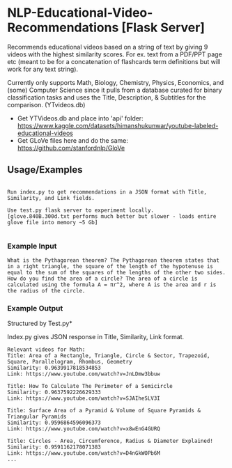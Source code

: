
# NLP-Educational-Video-Recommendations [Flask Server]

Recommends educational videos based on a string of text by giving 9 videos with the highest similarity scores. For ex. text from a PDF/PPT page etc (meant to be for a concatenation of flashcards term definitions but will work for any text string). 

Currently only supports Math, Biology, Chemistry, Physics, Economics, and (some) Computer Science since it pulls from a database curated for binary classification tasks and uses the Title, Description, & Subtitles for the comparison. (YTvideos.db)


* Get YTVideos.db and place into 'api' folder: https://www.kaggle.com/datasets/himanshukunwar/youtube-labeled-educational-videos
* Get GLoVe files here and do the same: https://github.com/stanfordnlp/GloVe
## Usage/Examples

```

Run index.py to get recommendations in a JSON format with Title, Similarity, and Link fields.

Use test.py flask server to experiment locally. 
[glove.840B.300d.txt performs much better but slower - loads entire glove file into memory ~5 Gb]


```

### Example Input

```
What is the Pythagorean theorem? The Pythagorean theorem states that in a right triangle, the square of the length of the hypotenuse is equal to the sum of the squares of the lengths of the other two sides. How do you find the area of a circle? The area of a circle is calculated using the formula A = πr^2, where A is the area and r is the radius of the circle.
```

### Example Output 
Structured by Test.py* 

Index.py gives JSON response in  Title, Similarity, Link format.
```
Relevant videos for Math:
Title: Area of a Rectangle, Triangle, Circle & Sector, Trapezoid, Square, Parallelogram, Rhombus, Geometry
Similarity: 0.9639917818534853
Link: https://www.youtube.com/watch?v=JnLDmw3bbuw

Title: How To Calculate The Perimeter of a Semicircle
Similarity: 0.9637592226629333
Link: https://www.youtube.com/watch?v=SJAIheSLV3I

Title: Surface Area of a Pyramid & Volume of Square Pyramids & Triangular Pyramids
Similarity: 0.9596864596096373
Link: https://www.youtube.com/watch?v=x8wEnG4GURQ

Title: Circles - Area, Circumference, Radius & Diameter Explained!
Similarity: 0.9591162178071383
Link: https://www.youtube.com/watch?v=D4nGkWOPb6M
...
```

